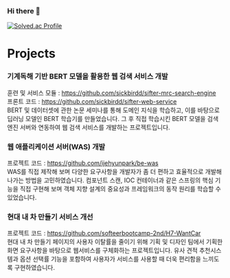 ### Hi there 👋

[![Solved.ac Profile](http://mazassumnida.wtf/api/v2/generate_badge?boj=awdcgy)](https://solved.ac/awdcgy/)

# Projects
### 기계독해 기반 BERT 모델을 활용한 웹 검색 서비스 개발
훈련 및 서비스 모듈 : https://github.com/sickbirdd/sifter-mrc-search-engine <br/>
프론트 코드 : https://github.com/sickbirdd/sifter-web-service <br/>
BERT 및 데이터셋에 관한 논문 세미나를 통해 도메인 지식을 학습하고, 이를 바탕으로 딥러닝 모델인 BERT 학습기를 만들었습니다. 그 후 직접 학습시킨 BERT 모델을 검색 엔진 서버와 연동하여 웹 검색 서비스를 개발하는 프로젝트입니다.

### 웹 애플리케이션 서버(WAS) 개발
프로젝트 코드 : https://github.com/ijehyunpark/be-was <br/>
WAS를 직접 제작해 보며 다양한 요구사항을 개발자가 좀 더 편하고 효율적으로 개발해 나가는 방법을 고민하였습니다. 컴포넌트 스캔, IOC 컨테이너과 같은 스프링의 핵심 기능을 직접 구현해 보며 객체 지향 설계의 중요성과 프레임워크의 동작 원리를 학습할 수 있었습니다.

### 현대 내 차 만들기 서비스 개선
프로젝트 코드 : https://github.com/softeerbootcamp-2nd/H7-WantCar <br/>
현대 내 차 만들기 페이지의 사용자 이탈률을 줄이기 위해 기획 및 디자인 팀에서 기획한 화면 요구사항을 바탕으로 웹서비스를 구체화하는 프로젝트입니다. 유사 견적 추천시스템과 옵션 선택률 기능을 포함하여 사용자가 서비스를 사용할 때 더욱 편리함을 느끼도록 구현하였습니다.
